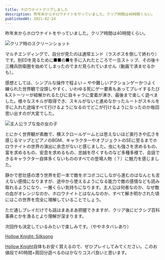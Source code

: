 ```yaml
---
title: ホロウナイトクリアしました
description: 昨年末からホロウナイトをやっていました。クリア時間は40時間くらい。
publishedAt: 2021-02-24
---
```


昨年末からホロウナイトをやっていました。クリア時間は40時間くらい。

![クリア時のスクリーンショット](https://i.gyazo.com/741e97cb359c247b8fcd39ee2733b22a.jpg)

マルチエンディングで、自分が見たのは通常エンド（ラスボスを倒して終わり）です。別EDを見るために■■の■を手に入れたところで一旦ストップ、その後十三機兵防衛圏を始めてしまったのでまだ見られていません（動画で済ませるかも）。

感想としては、シンプルな操作で程よい ~ やや難しいアクションゲーかつよく練られた世界観で没頭しやすく、いわゆる死にゲー要素もあってプレイするたび&ストーリーが紐解かれるたびに自キャラに愛着が沸き、最後まで楽しく遊べました。様々なスキルが取得でき、スキルがないと進めなかったルートがスキルを手に入れた途端すべて行けるようになるのでどこが行けるようになったのか毎回思い出すのが大変でした。

![主人公ラブな虫の女の子](https://i.gyazo.com/f981105f29e79c9740ffc394023e725c.jpg)

とにかく世界観が素敵で、横スクロールゲームとは思えないほど奥行きや広さを感じるマップとピアノのBGM、キャラクターやオブジェクトのSEに至るまでホロウナイトの世界の演出に余念がないと感じました。虫にも強さを求めるもの、富を求めるもの、安息を求めるもの、忠誠を尽くすものなど多種多様で、会話できるキャラクター自体多くないもののすべての登場人物（？）に魅力を感じました。

静かで悲壮感の漂う世界を釘一本で敵をボコボコにしながら進むのはなんとも言えない感情になりますが、途中から使えるようになる能力で敵の感情なども読み取れるようになり、一層くらい気持ちになります。主人公は何者なのか、なぜ敵の血がオレンジなのか、ホロウナイトとはなんなのか、すべて解き明かされた頃にはこの世界を完全に理解していることでしょう。

ただ通しプレイだけでも話はまあまあ把握できますが、クリア後にピクシブ百科事典とかを漁るとより理解が深まります。

次回作も決定しているみたいで楽しみです。（ややネタバレあり）

[Hollow Knight: Silksong](https://store.steampowered.com/app/1030300/Hollow_Knight_Silksong/?l=japanese)

[Hollow Knight](https://store.playstation.com/ja-jp/product/EP1805-CUSA13285_00-JPPS400000000001)自体もお安く買えるので、ぜひプレイしてみてください。このお値段で40時間+周回分遊べるのはかなりコスパ良いと思います。
